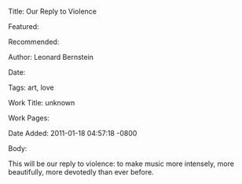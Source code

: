 Title: Our Reply to Violence

Featured: 

Recommended: 

Author: Leonard Bernstein

Date: 

Tags: art, love

Work Title: unknown

Work Pages:  

Date Added: 2011-01-18 04:57:18 -0800

Body:

This will be our reply to violence: to make music more intensely, more beautifully, more devotedly than ever before. 


